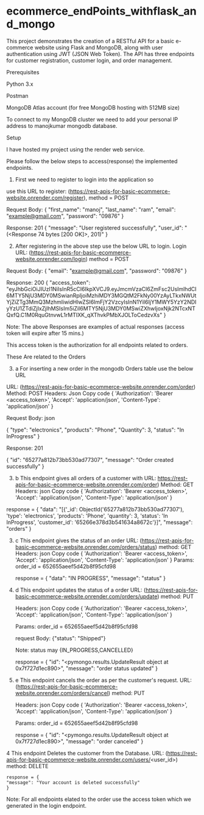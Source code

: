 # ecommerce_endPoints_withflask_and_mongo
This project demonstrates the creation of a RESTful API for a basic e-commerce website using Flask and MongoDB, along with user authentication using JWT (JSON Web Token). The API has three endpoints for customer registration, customer login, and order management.

Prerequisites

Python 3.x

Postman

MongoDB Atlas account (for free MongoDB hosting with 512MB size)

To connect to my MongoDB cluster we need to add your personal IP address to manojkumar mongodb database.

Setup

I have hosted my project using the render web service.

Please follow the below steps to access(response) the implemented endpoints.

1. First we need to register to login into the application so

use this URL to register: (https://rest-apis-for-basic-ecommerce-website.onrender.com/register), method = POST

Request Body: { "first_name": "manoj", "last_name": "ram", "email": "example@gmail.com", "password": "09876" }

Response: 201 { "message": "User registered successfully", "user_id": "(<Response 74 bytes [200 OK]>, 201)" }

2. After registering in the above step use the below URL to login.
Login URL: (https://rest-apis-for-basic-ecommerce-website.onrender.com/login) method =   POST

Request Body: { "email": "example@gmail.com", "password": "09876" }

Response: 200 { "access_token": "eyJhbGciOiJIUzI1NiIsInR5cCI6IkpXVCJ9.eyJmcmVzaCI6ZmFsc2UsImlhdCI6MTY5NjU3MDY0MSwianRpIjoiMzhiMDY3MGQtM2FkNy00YzAyLTkxNWUtYjZiZTg3MmQ3MzhmIiwidHlwZSI6ImFjY2VzcyIsInN1YiI6IjY1MWY5YzY2NDIyYzU1ZTdiZjIxZjlhMSIsIm5iZiI6MTY5NjU3MDY0MSwiZXhwIjoxNjk2NTcxNTQxfQ.C1M0RquGtnvwL1rMTIXK_qXThvkPMbXJOLToCedzvXs" }

Note: The above Responses are examples of actual responses (access token will expire after 15 mins.)

This access token is the authorization for all endpoints related to orders.

These Are related to the Orders

3. a For inserting a new order in the mongodb Orders table use the below URL

URL: (https://rest-apis-for-basic-ecommerce-website.onrender.com/order) Method:   POST
Headers: Json Copy code { 'Authorization': 'Bearer <access_token>', 'Accept': 'application/json', 'Content-Type': 'application/json' }

Request Body: json

{
    "type": "electronics",
    "products": "Phone",
    "Quantity": 3,
    "status": "In InProgress"
}

Response: 201

{
    "id": "65277a812b73bb530ad77307",
    "message": "Order created successfully"
}

3. b This endpoint gives all orders   of a customer with URL: https://rest-apis-for-basic-ecommerce-website.onrender.com/order) Method:   GET
Headers: json Copy code { 'Authorization': 'Bearer <access_token>', 'Accept': 'application/json', 'Content-Type': 'application/json' }

response = {
    "data": "[{'_id': ObjectId('65277a812b73bb530ad77307'), 'type': 'electronics', 'products': 'Phone', 'quantity': 3, 'status': 'In InProgress', 'customer_id': '65266e378d3b541634a8672c'}]",
    "message": "orders"
}

3. c This endpoint gives the status of an order URL: (https://rest-apis-for-basic-ecommerce-website.onrender.com/orders/status) method: GET
     Headers: json Copy code { 'Authorization': 'Bearer <access_token>', 'Accept': 'application/json', 'Content-Type': 'application/json' }
     Params: order_id = 652655aeef5d42b8f95cfd98

   response = {
    "data": "IN PROGRESS",
    "message": "status"
    }
3. d This endpoint updates the status of a order URL: (https://rest-apis-for-basic-ecommerce-website.onrender.com/orders/update) method: PUT

     Headers: json Copy code { 'Authorization': 'Bearer <access_token>', 'Accept': 'application/json', 'Content-Type': 'application/json' }
   
     Params: order_id = 652655aeef5d42b8f95cfd98
   
     request Body:
                  {"status": "Shipped"}
   
     Note: status may {IN_PROGRESS,CANCELLED}
   
      response =
                 {
                      "id": "<pymongo.results.UpdateResult object at 0x7f727d1ec890>",
                      "message": "order status updated"
                  }
   
3. e This endpoint cancels the order as per the customer's request. URL: (https://rest-apis-for-basic-ecommerce-website.onrender.com/orders/cancel) method: PUT

      Headers: json Copy code { 'Authorization': 'Bearer <access_token>', 'Accept': 'application/json', 'Content-Type': 'application/json' }
   
     Params: order_id = 652655aeef5d42b8f95cfd98
   
     response = {
                      "id": "<pymongo.results.UpdateResult object at 0x7f727d1ec890>",
                      "message": "order canceled"
                  }
   
4 This endpoint Deletes the customer from the Database. URL: (https://rest-apis-for-basic-ecommerce-website.onrender.com/users/<user_id>) method: DELETE

    response = {
    "message": "Your account is deleted successfully"
    }
   
  
Note: For all endpoints elated to the order use the access token which we generated in the login endpoint.
